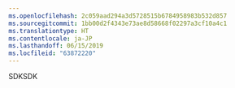 ```yaml
---
ms.openlocfilehash: 2c059aad294a3d5728515b6784958983b532d857
ms.sourcegitcommit: 1bb00d2f4343e73ae8d58668f02297a3cf10a4c1
ms.translationtype: HT
ms.contentlocale: ja-JP
ms.lasthandoff: 06/15/2019
ms.locfileid: "63872220"
---
```

<span data-ttu-id="b6f8d-101">SDK</span><span class="sxs-lookup"><span data-stu-id="b6f8d-101">SDK</span></span>